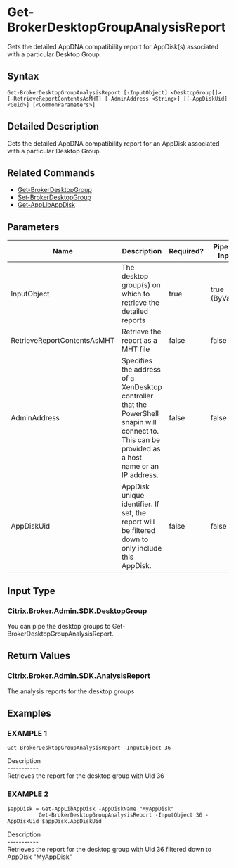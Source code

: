 ﻿# Get-BrokerDesktopGroupAnalysisReport

   Gets the detailed AppDNA compatibility report for AppDisk(s) associated with a particular Desktop Group.

## Syntax
```
Get-BrokerDesktopGroupAnalysisReport [-InputObject] <DesktopGroup[]> [-RetrieveReportContentsAsMHT] [-AdminAddress <String>] [[-AppDiskUid] <Guid>] [<CommonParameters>]
```

## Detailed Description
   Gets the detailed AppDNA compatibility report for an AppDisk associated with a particular Desktop Group.

## Related Commands
  * [Get-BrokerDesktopGroup](Get-BrokerDesktopGroup/)
  * [Set-BrokerDesktopGroup](Set-BrokerDesktopGroup/)
  * [Get-AppLibAppDisk](Get-AppLibAppDisk/)
## Parameters

| Name   | Description | Required? | Pipeline Input | Default Value |
| --- | --- | --- | --- | --- |
| InputObject | The desktop group(s) on which to retrieve the detailed reports | true | true (ByValue) |  |
| RetrieveReportContentsAsMHT | Retrieve the report as a MHT file | false | false |  |
| AdminAddress | Specifies the address of a XenDesktop controller that the PowerShell snapin will connect to. This can be provided as a host name or an IP address. | false | false | Localhost. Once a value is provided by any cmdlet, this value will become the default. |
| AppDiskUid | AppDisk unique identifier. If set, the report will be filtered down to only include this AppDisk. | false | false |  |

## Input Type
### Citrix.Broker.Admin.SDK.DesktopGroup
   You can pipe the desktop groups to Get-BrokerDesktopGroupAnalysisReport.
## Return Values
### Citrix.Broker.Admin.SDK.AnalysisReport
   The analysis reports for the desktop groups
## Examples

### EXAMPLE 1
```
Get-BrokerDesktopGroupAnalysisReport -InputObject 36
```
   Description<br>-----------<br>Retrieves the report for the desktop group with Uid 36
### EXAMPLE 2
```
$appDisk = Get-AppLibAppDisk -AppDiskName "MyAppDisk"
          Get-BrokerDesktopGroupAnalysisReport -InputObject 36 -AppDiskUid $appDisk.AppDiskUid
```
   Description<br>-----------<br>Retrieves the report for the desktop group with Uid 36 filtered down to AppDisk "MyAppDisk"
